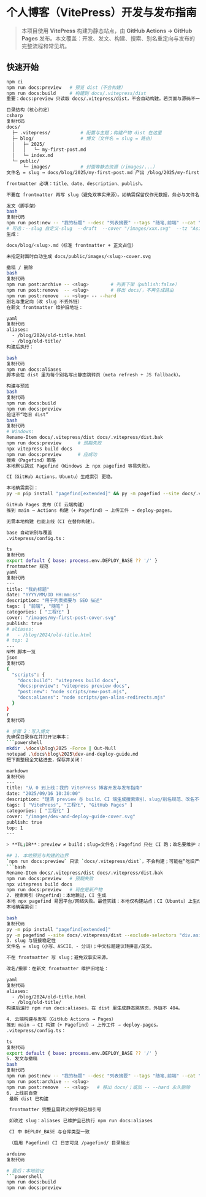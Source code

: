 # 个人博客（VitePress）开发与发布指南

> 本项目使用 **VitePress** 构建为静态站点，由 **GitHub Actions → GitHub Pages** 发布。本文覆盖：开发、发文、构建、搜索、别名重定向与发布的完整流程和常见坑。

## 快速开始

```bash
npm ci
npm run docs:preview   # 预览 dist（不会构建）
npm run docs:build     # 构建到 docs/.vitepress/dist
重要：docs:preview 只读取 docs/.vitepress/dist，不会自动构建。若页面与源码不一致，多半在“吃旧产物”。见下文《验证不吃旧 dist》。

目录结构（核心约定）
csharp
复制代码
docs/
  ├─ .vitepress/           # 配置与主题；构建产物 dist 在这里
  ├─ blog/                 # 博文（文件名 = slug = 路由）
  │   ├─ 2025/
  │   │   └─ my-first-post.md
  │   └─ index.md
  └─ public/
      └─ images/           # 封面等静态资源（/images/...）
文件名 = slug → docs/blog/2025/my-first-post.md 产出 /blog/2025/my-first-post.html（启用 cleanUrls 后即 /blog/2025/my-first-post）。

frontmatter 必填：title、date、description、publish。

不要在 frontmatter 再写 slug（避免双事实来源）。如确需保留仅作元数据，务必与文件名一致（可在校验脚本中强制检查）。

发文（脚手架）
bash
复制代码
npm run post:new -- "我的标题" --desc "列表摘要" --tags "随笔,前端" --cat "工程化"
# 可选：--slug 自定义-slug  --draft  --cover "/images/xxx.svg"  --tz "Asia/Shanghai"
生成：

docs/blog/<slug>.md（标准 frontmatter + 正文占位）

未指定封面时自动生成 docs/public/images/<slug>-cover.svg

撤稿 / 删除
bash
复制代码
npm run post:archive -- <slug>        # 列表下架（publish:false）
npm run post:remove  -- <slug>        # 移出 docs/，不再生成路由
npm run post:remove  -- <slug> -- --hard
别名与重定向（改 slug 不丢外链）
在新文 frontmatter 维护旧地址：

yaml
复制代码
aliases:
  - /blog/2024/old-title.html
  - /blog/old-title/
构建后执行：

bash
复制代码
npm run docs:aliases
脚本会在 dist 里为每个别名写出静态跳转页（meta refresh + JS fallback）。

构建与预览
bash
复制代码
npm run docs:build
npm run docs:preview
验证不“吃旧 dist”
bash
复制代码
# Windows:
Rename-Item docs/.vitepress/dist docs/.vitepress/dist.bak
npm run docs:preview      # 预期失败
npx vitepress build docs
npm run docs:preview      # 应成功
搜索（Pagefind）策略
本地默认跳过 Pagefind（Windows 上 npx pagefind 容易失败）。

CI（GitHub Actions，Ubuntu）生成索引 更稳。

本地确需索引：
py -m pip install "pagefind[extended]" && py -m pagefind --site docs/.vitepress/dist --exclude-selectors "div.aside, a.header-anchor"

GitHub Pages 发布（CI 云端构建）
推到 main → Actions 构建（+ Pagefind）→ 上传工件 → deploy-pages。

无需本地构建 也能上线（CI 在替你构建）。

base 自动识别与覆盖
.vitepress/config.ts：

ts
复制代码
export default { base: process.env.DEPLOY_BASE ?? '/' }
frontmatter 规范
yaml
复制代码
---
title: "我的标题"
date: "YYYY/MM/DD HH:mm:ss"
description: "用于列表摘要与 SEO 描述"
tags: [ "前端", "随笔" ]
categories: [ "工程化" ]
cover: "/images/my-first-post-cover.svg"
publish: true
# aliases:
#   - /blog/2024/old-title.html
# top: 1
---
NPM 脚本一览
json
复制代码
{
  "scripts": {
    "docs:build": "vitepress build docs",
    "docs:preview": "vitepress preview docs",
    "post:new": "node scripts/new-post.mjs",
    "docs:aliases": "node scripts/gen-alias-redirects.mjs"
  }
}
r
复制代码

# 步骤 2：写入博文
先确保目录存在并打开记事本：
```powershell
mkdir .\docs\blog\2025 -Force | Out-Null
notepad .\docs\blog\2025\dev-and-deploy-guide.md
把下面整段全文粘进去，保存并关闭：

markdown
复制代码
---
title: "从 0 到上线：我的 VitePress 博客开发与发布指南"
date: "2025/09/16 10:30:00"
description: "理清 preview 与 build、CI 端生成搜索索引、slug/别名规范、改名不丢外链，一次性绕开 90% 的坑。"
tags: [ "VitePress", "工程化", "GitHub Pages" ]
categories: [ "工程化" ]
cover: "/images/dev-and-deploy-guide-cover.svg"
publish: true
top: 1
---

> **TL;DR**：preview ≠ build；slug=文件名；Pagefind 只在 CI 跑；改名要维护 aliases 并在 dist 里生成跳转页；GitHub Actions 端构建 + Pages 发布最省心。

## 1. 本地预览与构建的边界
`npm run docs:preview` 只读 `docs/.vitepress/dist`，不会构建；可能在“吃旧产物”。快速自检：
```bash
Rename-Item docs/.vitepress/dist docs/.vitepress/dist.bak
npm run docs:preview   # 预期失败
npx vitepress build docs
npm run docs:preview   # 现在是新产物
2. 搜索索引（Pagefind）：本地跳过，CI 生成
本地 npx pagefind 易因平台/网络失败。最佳实践：本地仅构建站点；CI（Ubuntu）上生成索引。
本地确需索引：

bash
复制代码
py -m pip install "pagefind[extended]"
py -m pagefind --site docs/.vitepress/dist --exclude-selectors "div.aside, a.header-anchor"
3. slug 与链接稳定性
文件名 = slug（小写、ASCII、- 分词）；中文标题建议转拼音/英文。

不在 frontmatter 写 slug；避免双事实来源。

改名/搬家：在新文 frontmatter 维护旧地址：

yaml
复制代码
aliases:
  - /blog/2024/old-title.html
  - /blog/old-title/
构建后运行 npm run docs:aliases，在 dist 里生成静态跳转页，外链不 404。

4. 云端构建与发布（GitHub Actions → Pages）
推到 main → CI 构建（+ Pagefind）→ 上传工件 → deploy-pages。
.vitepress/config.ts：

ts
复制代码
export default { base: process.env.DEPLOY_BASE ?? '/' }
5. 发文与撤稿
bash
复制代码
npm run post:new -- "我的标题" --desc "列表摘要" --tags "随笔,前端" --cat "工程化"
npm run post:archive -- <slug>
npm run post:remove  -- <slug>   # 移出 docs/；或加 -- --hard 永久删除
6. 上线前自查
 最新 dist 已构建

 frontmatter 完整且需转义的字段已加引号

 如改过 slug：aliases 已维护且已执行 npm run docs:aliases

 CI 中 DEPLOY_BASE 与仓库类型一致

 （启用 Pagefind）CI 日志可见 /pagefind/ 目录输出

arduino
复制代码

# 最后：本地验证
```powershell
npm run docs:build
npm run docs:preview